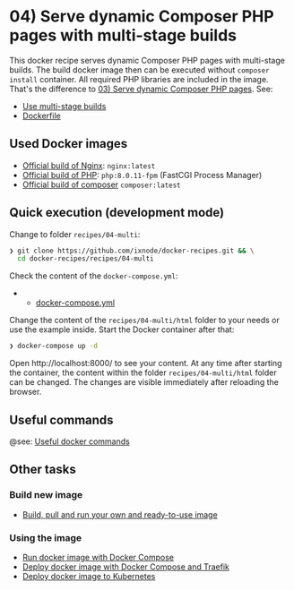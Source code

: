 # 04) Serve dynamic Composer PHP pages with multi-stage builds

This docker recipe serves dynamic Composer PHP pages with multi-stage builds. The build docker image then can be
executed without `composer install` container. All required PHP libraries are included in the image. That's the
difference to [03) Serve dynamic Composer PHP pages](../03-composer/README.md). See:

* [Use multi-stage builds](https://docs.docker.com/develop/develop-images/multistage-build/)
* [Dockerfile](build/Dockerfile)

## Used Docker images

* [Official build of Nginx](https://hub.docker.com/_/nginx): `nginx:latest`
* [Official build of PHP](https://hub.docker.com/_/php): `php:8.0.11-fpm` (FastCGI Process Manager)
* [Official build of composer](https://hub.docker.com/_/composer) `composer:latest`

## Quick execution (development mode)

Change to folder `recipes/04-multi`:

```bash
❯ git clone https://github.com/ixnode/docker-recipes.git && \
  cd docker-recipes/recipes/04-multi
```

Check the content of the `docker-compose.yml`:

* * [docker-compose.yml](docker-compose.yml)

Change the content of the `recipes/04-multi/html` folder to your needs or use the
example inside. Start the Docker container after that:

```bash
❯ docker-compose up -d
```

Open http://localhost:8000/ to see your content. At any time after starting the
container, the content within the folder `recipes/04-multi/html` folder can be
changed. The changes are visible immediately after reloading the browser.

## Useful commands

@see: [Useful docker commands](../../docs/commands.md)

## Other tasks

### Build new image

* [Build, pull and run your own and ready-to-use image](build/README.md)

### Using the image

* [Run docker image with Docker Compose](docs/deploy/docker-compose.md)
* [Deploy docker image with Docker Compose and Traefik](docs/deploy/docker-compose.traefik.md)
* [Deploy docker image to Kubernetes](docs/deploy/kubernetes.md)
